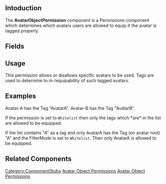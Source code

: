 <languages></languages> <translate>

## Intoduction

The **AvatarObjectPermission** component is a Permissions component
which determines which avatars users are allowed to equip if the avatar
is tagged properly.

## Fields

## Usage

This permission allows or disallows specific avatars to be used. Tags
are used to determine to in-/equipability of such tagged avatars.

## Examples

Avatar-A has the Tag "AvatarA". Avatar-B has the Tag "AvatarB".

If the permission is set to `Whitelist` then only the tags which \*are\*
in the list are allowed to be equipped.

If the list contains "A" as a tag and only AvatarA has the Tag (on
avatar root) "A" and the FilterMode is set to `Whitelist`. Then only
AvatarA is allowed to be equipped.

## Related Components

</translate>

[Category:ComponentStubs](Category:ComponentStubs "wikilink") [Avatar
Object Permissions](Category:Components{{#translation:}} "wikilink")
[Avatar Object
Permissions](Category:Components:Permissions{{#translation:}} "wikilink")